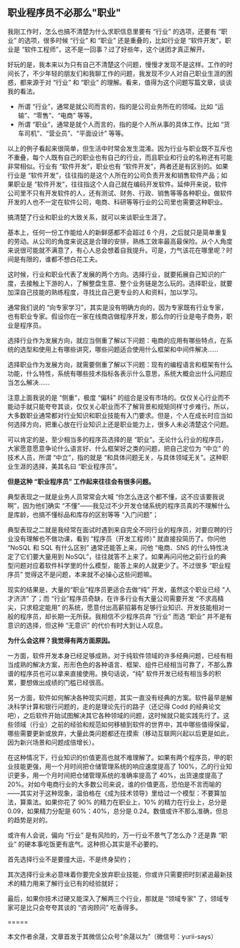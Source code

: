 ## 职业程序员不必那么"职业"

我刚工作时，怎么也搞不清楚为什么求职信息里要有 “行业” 的选项，还要有 “职业” 的选项，很多时候 “行业” 和 “职业” 还是重叠的，比如行业是 “软件开发”，职业是 “软件工程师”，这不是一回事？过了好些年，这个谜团才真正解开。


好玩的是，我本来以为只有自己不清楚这个问题，慢慢才发现不是这样。工作的时间长了，不少年轻的朋友们和我聊工作的问题，我发现不少人对自己职业生涯的困惑，都来源于对 “行业” 和 “职业” 的理解。看来，值得为这个问题写篇文章，谈谈我的看法。

- 所谓 “行业”，通常是就公司而言的，指的是公司业务所在的领域。比如 “运输”、“零售”、“电商” 等等。
- 所谓 “职业”，通常是就个人而言的，指的是个人所从事的具体工作。比如 “货车司机”、“营业员”、“平面设计” 等等。


以上的例子看起来很简单，但生活中时常会发生混淆。因为行业与职业既不互斥也不重叠，每个人既有自己的职业也有自己的行业，而且职业和行业的名称还有可能非常相似。行业有 “软件开发”，职业也有 “软件开发”，两者还是有区别的。如果行业是 “软件开发”，往往指的是这个人所在的公司负责开发和销售软件产品；如果职业是 “软件开发”，往往指这个人自己就在编码开发软件。延伸开来说，软件公司里不只有开发软件的人，还有测试、财务、行政、销售等等各种职业。做软件开发的人也不一定在软件公司，电商、科研等等行业的公司里也需要这种职业。

搞清楚了行业和职业的大致关系，就可以来谈职业生涯了。

基本上，任何一份工作能给人的新鲜感都不会超过 6 个月，之后就只是简单重复的劳动。从公司的角度来说这是合理的安排，熟练工效率最高最保险。从个人角度来说很可能就不满意了，有心人总会想着自我提升。可是，力气该花在哪里呢？时间是有限的，谁都不想白花工夫。

这时候，行业和职业代表了发展的两个方向。选择行业，就要拓展自己知识的广度，去接触上下游的人，了解整盘生意、整个业务链是怎么玩的。选择职业，就要加深自己技能的熟练程度，寻找比自己更专业的人和资料，加以学习。

通常我们说的 “向专家学习”，其实是没有明确方向的，因为专家既有行业专家，也有职业专家。假设你在一家在线商店做程序开发，那么你的行业是电子商务，职业是程序员。

选择行业作为发展方向，就应当侧重了解以下问题：电商的应用有哪些特点，在系统的选型和使用上有哪些讲究，哪些问题适合使用什么框架和中间件解决……

选择职业作为发展方向，就需要侧重了解以下问题：现有的编程语言和框架有什么功能，什么特性，系统有哪些技术指标各表示什么意思，系统大概会出什么问题应当怎么解决……

注意上面我说的是 “侧重”，极度 “偏科” 的组合是没有市场的。仅仅关心行业而不能动手就只能夸夸其谈，仅仅关心职业而不了解背景和规矩同样寸步难行。所以，大多数职业通常都对行业知识和职业技能有入门要求。但是，个人在成长时应当如何选择方向，把重心放在行业知识上还是职业能力上，很多人未必清楚这个问题。

可以肯定的是，至少相当多的程序员选择的是 “职业”。无论什么行业的程序员，大家愿意愿意争论什么语言好、什么框架好之类的问题，把自己定位为 “中立” 的技术人员，所谓 “中立”，指的就是 “和具体问题无关，与具体领域无关”。这种职业生涯的选择，美其名曰 “职业程序员”。

**但是这种 “职业程序员” 工作起来往往会有很多问题。**

典型表现之一就是业务人员常常会大喊 “你怎么连这个都不懂，这不应该要我说啊”，因为他们确实 “不懂”——我见过不少开发仓储系统的程序员真的不理解什么是库龄，也搞不懂标品和库存的区别等等 “入门问题”；

典型表现之二就是我经常在面试时遇到来自完全不同行业的程序员，对要应聘的行业没有理解也不做功课，看到 “程序员（开发工程师）” 就直接投简历了。你问他 “NoSQL 和 SQL 有什么区别” 通常还能答上来，问他 “电商、SNS 的什么特性决定了它们要大量用到 NoSQL”，往往就答不上来了。如果再问问他之前行业的典型问题对应着软件科学里的什么模型，能答上来的人就更少了。不过很多 “职业程序员” 觉得这不是问题，本来就不必操心这些问题嘛。

现实的结果是，大量的“职业”程序员更适合去做“纯” 开发，虽然这个职业已经 “人才济济” 了；而 “行业”程序员奇缺，在许多行业有大量公司需要开发 “不求高精尖，只求稳定能用” 的系统，愿意付出高薪招募有足够行业知识、开发技能相对一般的程序员，却长期一无所获。我相信不少程序员弃 “行业” 而选 “职业” 并不是有意识的选择，但这种 “无意识” 的代价有时大到让人叹息。

**为什么会这样？我觉得有两方面原因。**

一方面，软件开发本身已经足够成熟，对于纯软件领域的许多经典问题，已经有相当成熟的解决方案，形形色色的各种语言、框架、组件已经相当可靠了，不那么靠谱的程序员也可以拿来直接使用。换句话说，“纯” 软件开发已经有相当多的积累，要想做出成绩的门槛已经很高。

另一方面，软件如何解决各种现实问题，其实一直没有经典的方案。软件最早是解决科学计算和银行问题的，走的是理论先行的路子（还记得 Codd 的经典论文吧），之后软件开始试图解决其它各种领域的问题，这时候就只能实践先行了。这些领域（行业）之前的经验和规范如何移植到软件的世界中，其中哪些值得保留，哪些需要更新或放弃，大量此类问题都还在摸索（移动互联网兴起以后更是如此，因为新兴场景和问题成倍增长）。

在这种情况下，行业知识的价值更高也就不难理解了。如果有两个程序员，甲的职业技能更强，用一个月时间把仓储管理系统的响应速度提高了 100%，乙的行业知识更多，用一个月时间把仓储管理系统的准确率提高了 40%，出货速度提高了 20%。对如今电商行业的大多数公司来说，谁的价值更高，恐怕是不言而喻的——其实对于这种现象，温伯格在《成为技术领导》里给过一个模型：不要算加法，算乘法。如果你花了 90% 的精力在职业上，10% 的精力在行业上，总分是 0.09，如果精力分配是 60%：40%，总分是 0.24。数值或许不那么准确，但总的趋势是对的。

或许有人会说，偏向 “行业” 是有风险的，万一行业不景气了怎么办？还是靠 “职业” 的硬本事吃饭更有底气。这种担心其实是不必要的。

首先选择行业不是要撞大运，不是终身契约；

其次选择行业未必意味着你要完全放弃职业技能，你或许只需要把时刻紧追最新技术的精力用来了解行业已有的经验就好；

最后，如果你技术过硬又能深入了解两三个行业，那就是 “领域专家” 了，领域专家可是比只会夸夸其谈的 “咨询顾问” 吃香得多。

=====

本文作者余晟，文章首发于其微信公众号“余晟以为”（微信号：yurii-says）

